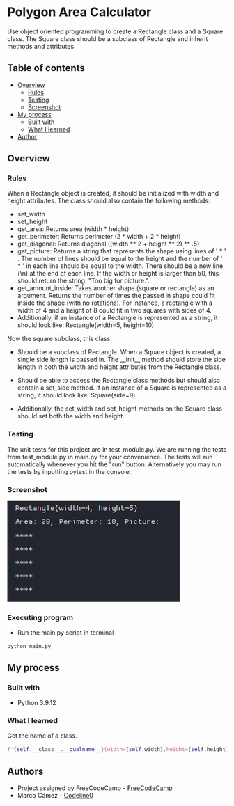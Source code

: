 # Polygon Area Calculator

Use object oriented programming to create a Rectangle class and a Square class. The Square class should be a subclass of Rectangle and inherit methods and attributes.

## Table of contents

-   [Overview](#overview)
    -   [Rules](#rules)
    -   [Testing](#testing)
    -   [Screenshot](#screenshot)
-   [My process](#my-process)
    -   [Built with](#built-with)
    -   [What I learned](#what-i-learned)
-   [Author](#author)

## Overview

### Rules

When a Rectangle object is created, it should be initialized with width and height attributes. The class should also contain the following methods:

- set_width
- set_height
- get_area: Returns area (width * height)
- get_perimeter: Returns perimeter (2 * width + 2 * height)
- get_diagonal: Returns diagonal ((width ** 2 + height ** 2) ** .5)
- get_picture: Returns a string that represents the shape using lines of ' * ' . The number of lines should be equal to the height and the number of ' * ' in each line should be equal to the width. There should be a new line (\n) at the end of each line. If the width or height is larger than 50, this should return the string: "Too big for picture.".
- get_amount_inside: Takes another shape (square or rectangle) as an argument. Returns the number of times the passed in shape could fit inside the shape (with no rotations). For instance, a rectangle with a width of 4 and a height of 8 could fit in two squares with sides of 4.
- Additionally, if an instance of a Rectangle is represented as a string, it should look like: Rectangle(width=5, height=10)

Now the square subclass, this class:

- Should be a subclass of Rectangle. When a Square object is created, a single side length is passed in. The \_\_init\_\_ method should store the side length in both the width and height attributes from the Rectangle class.

- Should be able to access the Rectangle class methods but should also contain a set_side method. If an instance of a Square is represented as a string, it should look like: Square(side=9)

- Additionally, the set_width and set_height methods on the Square class should set both the width and height.

### Testing

The unit tests for this project are in test_module.py. We are running the tests from test_module.py in main.py for your convenience. The tests will run automatically whenever you hit the "run" button. Alternatively you may run the tests by inputting pytest in the console.

### Screenshot

![](/area_calculator.png)

### Executing program

-   Run the main.py script in terminal

```
python main.py
```

## My process

### Built with

-   Python 3.9.12 

### What I learned

Get the name of a class.

```python
f'{self.__class__.__qualname__}(width={self.width},height={self.height})'

```

## Authors

-   Project assigned by FreeCodeCamp - [FreeCodeCamp](https://www.freecodecamp.org/learn/)
-   Marco Cámez - [Codeline0](https://github.com/Codeline0)